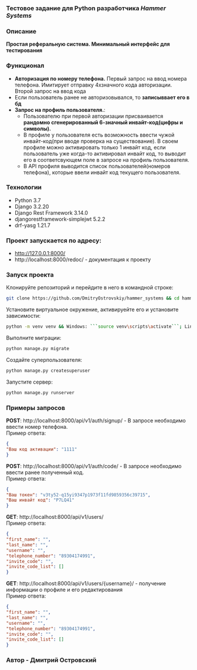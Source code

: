 ### **Тестовое задание для Python разработчика** _Hammer Systems_

### Описание

**Простая реферальную система. Минимальный интерфейс для тестирования**
 
### Функционал

- **Авторизация по номеру телефона.** Первый запрос на ввод номера телефона. Имитирует отправку 4хзначного кода авторизации. Второй запрос на ввод кода
- Если пользователь ранее не авторизовывался, то **записыввает его в бд**
- **Запрос на профиль пользователя.**: 
  * Пользователю при первой авторизации присваивается **рандомно сгенерированный 6-значный инвайт-код(цифры и символы).**
  * В профиле у пользователя есть возможность ввести чужой инвайт-код(при вводе проверка на существование). В своем профиле можно активировать только 1 инвайт код, если пользователь уже когда-то активировал инвайт код, то выводит его в соответсвующем поле в запросе на профиль пользователя.
  * В API профиля выводится список пользователей(номеров телефона), которые ввели инвайт код текущего пользователя.


### Технологии

- Python 3.7
- Django 3.2.20
- Django Rest Framework 3.14.0
- djangorestframework-simplejwt 5.2.2
- drf-yasg 1.21.7

### Проект запускается по адресу:

- http://127.0.0.1:8000/
- http://localhost:8000/redoc/ - документация к проекту

### Запуск проекта

Клонируйте репозиторий и перейдите в него в командной строке:
```sh
git clone https://github.com/DmitryOstrovskiy/hammer_systems && cd hammer_systems
```
Установите виртуальное окружение, активируейте его и установите зависимости:
```sh
python -m venv venv && Windows: ```source venv\scripts\activate```; Linux/Mac: ```sorce venv/bin/activate``` && pip install -r requirements.txt
```
Выполните миграции:
```sh
python manage.py migrate
```
Создайте суперпользователя:
```sh
python manage.py createsuperuser
```
Запустите сервер:
```sh
python manage.py runserver
```

### Примеры запросов

**POST**: http://localhost:8000/api/v1/auth/signup/ - В запросе необходимо ввести номер телефона.  
Пример ответа:
```json
{
"Ваш код активации": "1111"
}
```

**POST**: http://localhost:8000/api/v1/auth/code/ - В запросе необходимо ввести ранее полученный код.    
Пример ответа:
```json
{
"Ваш токен": "v3ty52-q15yi9347p1973f11fd9859356c39715",
"Ваш инвайт код": "P7LQ41"
}
```

**GET**:  http://localhost:8000/api/v1/users/  
Пример ответа:
```json
{
"first_name": "",
"last_name": "",
"username": "",
"telephone_number": "89304174991",
"invite_code": "",
"invite_code_list": []
}
```

**GET**:  http://localhost:8000/api/v1/users/{username}/ - получение информации о профиле и его редактирования  
Пример ответа:
```json
{
"first_name": "",
"last_name": "",
"username": "",
"telephone_number": "89304174991",
"invite_code": "",
"invite_code_list": []
}
```


### Автор - Дмитрий Островский

